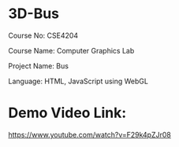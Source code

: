 # 3D-Bus

Course No: CSE4204

Course Name: Computer Graphics Lab

Project Name: Bus

Language: HTML, JavaScript using WebGL


# Demo Video Link:
https://www.youtube.com/watch?v=F29k4pZJr08
